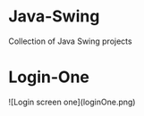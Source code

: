 # Java-Swing
Collection of Java Swing projects
<h1>Login-One</h1>
![Login screen one](loginOne.png)
